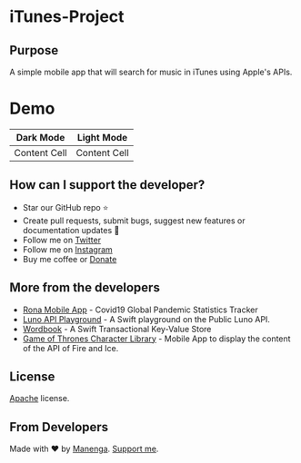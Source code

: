 # iTunes-Project

## Purpose
A simple mobile app that will search for music in iTunes using Apple's APIs.

# Demo
| Dark Mode  | Light Mode |
| ------------- | ------------- |
| Content Cell  | Content Cell  |

## How can I support the developer?
- Star our GitHub repo ⭐
- Create pull requests, submit bugs, suggest new features or documentation updates 🔧
- Follow me on [Twitter](https://twitter.com/mmungandi)
- Follow me on [Instagram](https://instagram.com/mungandi)
- Buy me coffee or [Donate](https://paypal.me/Mungandi)

## More from the developers
- [Rona Mobile App](https://github.com/manenga/Rona/) - Covid19 Global Pandemic Statistics Tracker
- [Luno API Playground](https://github.com/manenga/LunoAPI) - A Swift playground on the Public Luno API.
- [Wordbook]([https://github.com/manenga/Valr-API](https://github.com/manenga/Wordbook)) - A Swift Transactional Key-Value Store
- [Game of Thrones Character Library](https://github.com/manenga/GameOfThrones) - Mobile App to display the content of the API of Fire and Ice.

## License
[Apache](https://github.com/manenga/iTunes-Project/blob/main/LICENSE) license.

## From Developers
Made with ♥ by [Manenga](https://linkedin.com/in/mungandi/). [Support me](https://paypal.me/Mungandi).
